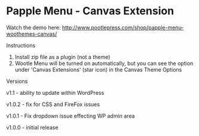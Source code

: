 Papple Menu - Canvas Extension
==============================


Watch the demo here: http://www.pootlepress.com/shop/papple-menu-woothemes-canvas/

Instructions

1. Install zip file as a plugin (not a theme)
2. Wootle Menu will be turned on automatically, but you can see the option under 'Canvas Extensions' (star icon) in the Canvas Theme Options

Versions

v1.1 - ability to update within WordPress

v1.0.2 - fix for CSS and FireFox issues

v1.0.1 - Fix dropdown issue effecting WP admin area

v1.0.0 - initial release
